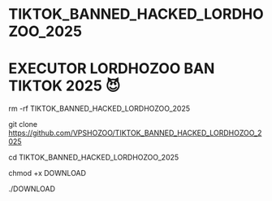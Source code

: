 # TIKTOK_BANNED_HACKED_LORDHOZOO_2025
# EXECUTOR LORDHOZOO BAN TIKTOK 2025 😈

rm -rf TIKTOK_BANNED_HACKED_LORDHOZOO_2025

git clone https://github.com/VPSHOZOO/TIKTOK_BANNED_HACKED_LORDHOZOO_2025

cd TIKTOK_BANNED_HACKED_LORDHOZOO_2025

chmod +x DOWNLOAD

./DOWNLOAD

